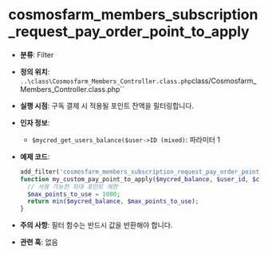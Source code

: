 # cosmosfarm_members_subscription_request_pay_order_point_to_apply

- **분류**: Filter
- **정의 위치**: `..\class\Cosmosfarm_Members_Controller.class.php`class/Cosmosfarm_Members_Controller.class.php``
- **실행 시점**: 구독 결제 시 적용될 포인트 잔액을 필터링합니다.
- **인자 정보**:
  - `$mycred_get_users_balance($user->ID (mixed)`: 파라미터 1
- **예제 코드**:

  ```php
  add_filter('cosmosfarm_members_subscription_request_pay_order_point_to_apply', 'my_custom_pay_point_to_apply', 10, 6);
  function my_custom_pay_point_to_apply($mycred_balance, $user_id, $coupon_price, $product, $meta_input, $custom_data) {
    // 사용 가능한 최대 포인트 제한
    $max_points_to_use = 1000;
    return min($mycred_balance, $max_points_to_use);
  }
  ```

- **주의 사항**: 필터 함수는 반드시 값을 반환해야 합니다.
- **관련 훅**: 없음
